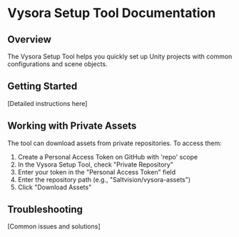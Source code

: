 # Vysora Setup Tool Documentation

## Overview

The Vysora Setup Tool helps you quickly set up Unity projects with common configurations and scene objects.

## Getting Started

[Detailed instructions here]

## Working with Private Assets

The tool can download assets from private repositories. To access them:

1. Create a Personal Access Token on GitHub with 'repo' scope
2. In the Vysora Setup Tool, check "Private Repository"
3. Enter your token in the "Personal Access Token" field
4. Enter the repository path (e.g., "Saltvision/vysora-assets")
5. Click "Download Assets"

## Troubleshooting

[Common issues and solutions]